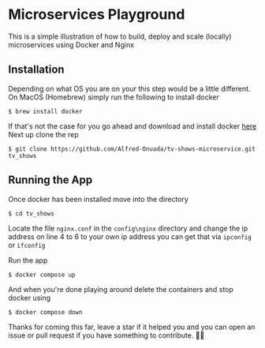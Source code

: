 # Microservices Playground
This is a simple illustration of how to build, deploy and scale (locally) microservices using Docker and Nginx

## Installation
Depending on what OS you are on your this step would be a little different.
On MacOS (Homebrew) simply run the following to install docker

    $ brew install docker
If that's not the case for you go ahead and download and install docker [here](https://www.docker.com/products/docker-desktop/)
Next up clone the rep

    $ git clone https://github.com/Alfred-Onuada/tv-shows-microservice.git tv_shows

## Running the App
Once docker has been installed move into the directory

    $ cd tv_shows
Locate the file `nginx.conf` in the `config\nginx` directory and change the ip address on line 4 to 6 to your own ip address you can get that via `ipconfig` or `ifconfig`

Run the app

    $ docker compose up
And when you're done playing around delete the containers and stop docker using

    $ docker compose down

Thanks for coming this far, leave a star if it helped you and you can open an issue or pull request if you have something to contribute. 👍🏽
    
